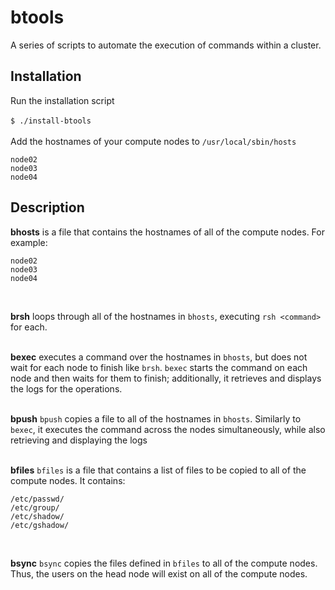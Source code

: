 # btools  
A series of scripts to automate the execution of commands within a cluster.</br>

## Installation  
Run the installation script</br>      
`$ ./install-btools`</br>    
Add the hostnames of your compute nodes to `/usr/local/sbin/hosts`</br>    
```
node02
node03
node04
```  

## Description
**bhosts** is a file that contains the hostnames of all of the compute nodes. For example:
```
node02
node03
node04
```
</br>

**brsh** loops through all of the hostnames in `bhosts`, executing `rsh <command>` for each.
</br></br>

**bexec** executes a command over the hostnames in `bhosts`, but does not wait for each node to finish like `brsh`. `bexec` starts the command on each node and then waits for them to finish; additionally, it retrieves and displays the logs for the operations.
</br></br>

**bpush**
`bpush` copies a file to all of the hostnames in `bhosts`. Similarly to `bexec`, it executes the command across the nodes simultaneously, while also retrieving and displaying the logs
</br></br>

**bfiles**
`bfiles` is a file that contains a list of files to be copied to all of the compute nodes. It contains:
```
/etc/passwd/
/etc/group/
/etc/shadow/
/etc/gshadow/
```
</br>

**bsync**
`bsync` copies the files defined in `bfiles` to all of the compute nodes. Thus, the users on the head node will exist on all of the compute nodes.
</br>
